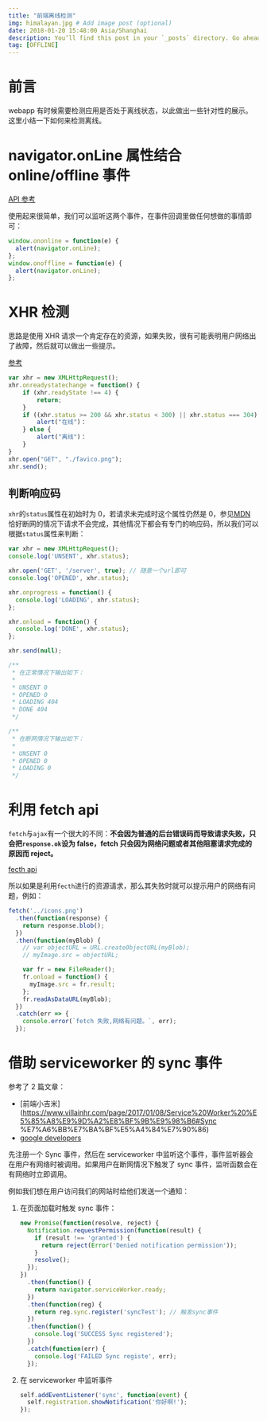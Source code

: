 ```yaml
---
title: "前端离线检测"
img: himalayan.jpg # Add image post (optional)
date: 2018-01-20 15:48:00 Asia/Shanghai
description: You’ll find this post in your `_posts` directory. Go ahead and edit it and re-build the site to see your changes. # Add post description (optional)
tag: [OFFLINE]
---
```


# 前言

webapp 有时候需要检测应用是否处于离线状态，以此做出一些针对性的展示。这里小结一下如何来检测离线。

# navigator.onLine 属性结合 online/offline 事件

[API 参考](https://developer.mozilla.org/en-US/docs/Web/API/NavigatorOnLine/Online_and_offline_events)

使用起来很简单，我们可以监听这两个事件，在事件回调里做任何想做的事情即可：

```js
window.ononline = function(e) {
  alert(navigator.onLine);
};
window.onoffline = function(e) {
  alert(navigator.onLine);
};
```

# XHR 检测

思路是使用 XHR 请求一个肯定存在的资源，如果失败，很有可能表明用户网络出了故障，然后就可以做出一些提示。

[参考](https://www.html5rocks.com/en/mobile/workingoffthegrid/#toc-xml-http-request)

```js
var xhr = new XMLHttpRequest();
xhr.onreadystatechange = function() {
    if (xhr.readyState !== 4) {
        return;
    }
    if ((xhr.status >= 200 && xhr.status < 300) || xhr.status === 304) {
        alert("在线")：
    } else {
        alert("离线")：
    }
}
xhr.open("GET", "./favico.png");
xhr.send();
```

## 判断响应码

`xhr`的`status`属性在初始时为 0，若请求未完成时这个属性仍然是 0，参见[MDN](https://developer.mozilla.org/zh-CN/docs/Web/API/XMLHttpRequest/status) 恰好断网的情况下请求不会完成，其他情况下都会有专门的响应码，所以我们可以根据`status`属性来判断：

```js
var xhr = new XMLHttpRequest();
console.log('UNSENT', xhr.status);

xhr.open('GET', '/server', true); // 随意一个url即可
console.log('OPENED', xhr.status);

xhr.onprogress = function() {
  console.log('LOADING', xhr.status);
};

xhr.onload = function() {
  console.log('DONE', xhr.status);
};

xhr.send(null);

/**
 * 在正常情况下输出如下：
 *
 * UNSENT 0
 * OPENED 0
 * LOADING 404
 * DONE 404
 */

/**
 * 在断网情况下输出如下：
 *
 * UNSENT 0
 * OPENED 0
 * LOADING 0
 */
```

# 利用 fetch api

`fetch`与`ajax`有一个很大的不同：**不会因为普通的后台错误码而导致请求失败，只会把`response.ok`设为 false，fetch 只会因为网络问题或者其他阻塞请求完成的原因而 reject。**

[fecth api](https://developer.mozilla.org/en-US/docs/Web/API/Fetch_API/Using_Fetch)

所以如果是利用`fecth`进行的资源请求，那么其失败时就可以提示用户的网络有问题，例如：

```js
fetch('../icons.png')
  .then(function(response) {
    return response.blob();
  })
  .then(function(myBlob) {
    // var objectURL = URL.createObjectURL(myBlob);
    // myImage.src = objectURL;

    var fr = new FileReader();
    fr.onload = function() {
      myImage.src = fr.result;
    };
    fr.readAsDataURL(myBlob);
  })
  .catch(err => {
    console.error(`fetch 失败,网络有问题。`, err);
  });
```

# 借助 serviceworker 的 sync 事件

参考了 2 篇文章：

* [前端小吉米](https://www.villainhr.com/page/2017/01/08/Service%20Worker%20%E5%85%A8%E9%9D%A2%E8%BF%9B%E9%98%B6#Sync %E7%A6%BB%E7%BA%BF%E5%A4%84%E7%90%86)
* [google developers](https://developers.google.com/web/updates/2015/12/background-sync)

先注册一个 Sync 事件，然后在 serviceworker 中监听这个事件，事件监听器会在用户有网络时被调用。如果用户在断网情况下触发了 sync 事件，监听函数会在有网络时立即调用。

例如我们想在用户访问我们的网站时给他们发送一个通知：

1.  在页面加载时触发 sync 事件：

    ```js
    new Promise(function(resolve, reject) {
      Notification.requestPermission(function(result) {
        if (result !== 'granted') {
          return reject(Error('Denied notification permission'));
        }
        resolve();
      });
    })
      .then(function() {
        return navigator.serviceWorker.ready;
      })
      .then(function(reg) {
        return reg.sync.register('syncTest'); // 触发sync事件
      })
      .then(function() {
        console.log('SUCCESS Sync registered');
      })
      .catch(function(err) {
        console.log('FAILED Sync registe', err);
      });
    ```

2.  在 serviceworker 中监听事件

    ```js
    self.addEventListener('sync', function(event) {
      self.registration.showNotification('你好啊!');
    });
    ```
